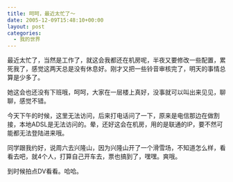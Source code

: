 ```yaml
---
title: 呵呵，最近太忙了～
date: 2005-12-09T15:48:10+00:00
layout: post
categories:
  - 我的世界
---
```


最近太忙了，当然是工作了，就这会我都还在机房呢，半夜又要修改一些配置，累死我了，感觉这两天总是没有休息好。刚才又把一些铃音审核完了，明天的事情总算是少多了。

她这会也还没有下班哦，呵呵，大家在一层楼上真好，没事就可以叫出来见见，聊聊，感觉不错。

今天下午的时候，这里无法访问，后来打电话问了一下，原来是电信那边在做割接，本地ADSL是无法访问的。晕，还好这会在机房，用的是联通的IP，要不然可能都无法登陆进来哦。

同学跟我约好，说周六去兴隆山，因为兴隆山开了一个滑雪场，不知道怎么样，看看去吧，就4个人，打算自己开车去，票也搞到了，嘿嘿。爽哦。

到时候拍点DV看看。哈哈。